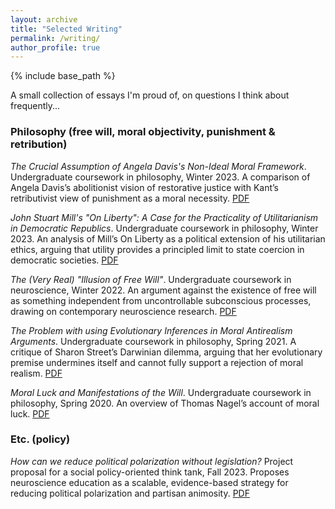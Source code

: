 ```yaml
---
layout: archive
title: "Selected Writing"
permalink: /writing/
author_profile: true
---
```

{% include base_path %}

A small collection of essays I'm proud of, on questions I think about frequently... 

### Philosophy (free will, moral objectivity, punishment & retribution)
*The Crucial Assumption of Angela Davis's Non-Ideal Moral Framework*. Undergraduate coursework in philosophy, Winter 2023. A comparison of Angela Davis’s abolitionist vision of restorative justice with Kant’s retributivist view of punishment as a moral necessity. [PDF](/files/aftermath_A2.pdf)

*John Stuart Mill's "On Liberty": A Case for the Practicality of Utilitarianism in Democratic Republics*. Undergraduate coursework in philosophy, Winter 2023. An analysis of Mill’s On Liberty as a political extension of his utilitarian ethics, arguing that utility provides a principled limit to state coercion in democratic societies. [PDF](/files/aftermath_A1.pdf)

*The (Very Real) "Illusion of Free Will"*. Undergraduate coursework in neuroscience, Winter 2022. An argument against the existence of free will as something independent from uncontrollable subconscious processes, drawing on contemporary neuroscience research. [PDF](/files/NoC_FW.pdf)

*The Problem with using Evolutionary Inferences in Moral Antirealism Arguments*. Undergraduate coursework in philosophy, Spring 2021. A critique of Sharon Street’s Darwinian dilemma, arguing that her evolutionary premise undermines itself and cannot fully support a rejection of moral realism. [PDF](/files/religion_A2.pdf)

*Moral Luck and Manifestations of the Will*. Undergraduate coursework in philosophy, Spring 2020. An overview of Thomas Nagel’s account of moral luck. [PDF](/files/ethics_A2.pdf)

### Etc. (policy)

*How can we reduce political polarization without legislation?* Project proposal for a social policy-oriented think tank, Fall 2023. Proposes neuroscience education as a scalable, evidence-based strategy for reducing political polarization and partisan animosity. [PDF](/files/XXX_project-pitch.pdf)

